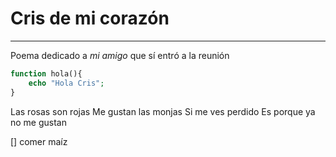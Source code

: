 # Cris de mi corazón
---
Poema dedicado a *mi amigo* que sí entró a la reunión

```php
function hola(){
	echo "Hola Cris";
}
```

Las rosas son rojas
Me gustan las monjas
Si me ves perdido
Es porque ya no me gustan



[] comer maíz
